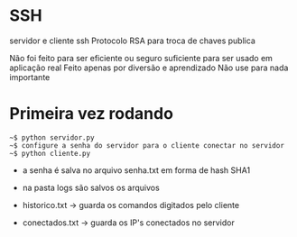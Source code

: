 # SSH
servidor e cliente ssh
Protocolo RSA para troca de chaves publica

Não foi feito para ser eficiente ou seguro suficiente para ser usado em aplicação real
Feito apenas por diversão e aprendizado
Não use para nada importante
# Primeira vez rodando
    ~$ python servidor.py
    ~$ configure a senha do servidor para o cliente conectar no servidor
    ~$ python cliente.py
- a senha é salva no arquivo senha.txt em forma de hash SHA1
- na pasta logs são salvos os arquivos 

- historico.txt -> guarda os comandos digitados pelo cliente
- conectados.txt -> guarda os IP's conectados no servidor
